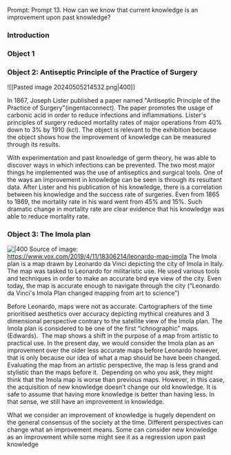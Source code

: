 Prompt:  Prompt 13. How can we know that current knowledge is an improvement upon past knowledge?
### Introduction
### Object 1 

### Object 2: Antiseptic Principle of the Practice of Surgery
![[Pasted image 20240505214532.png|400]]

In 1867, Joseph Lister published a paper named "Antiseptic Principle of the Practice of Surgery"(ingentaconnect). The paper promotes the usage of carbonic acid in order to reduce infections and inflammations. Lister's principles of surgery reduced mortality rates of major operations from 40% down to 3% by 1910 (kcl). The object is relevant to the exhibition because the object shows how the improvement of knowledge can be measured through its results. 

With experimentation and past knowledge of germ theory, he was able to discover ways in which infections can be prevented. The two most major things he implemented was the use of antiseptics and surgical tools. One of the ways an improvement in knowledge can be seen is through its resultant data. After Lister and his publication of his knowledge, there is a correlation between his knowledge and the success rate of surgeries. Even from 1865 to 1869, the mortality rate in his ward went from 45% and 15%. Such dramatic change in mortality rate are clear evidence that his knowledge was able to reduce mortality rate. 

### Object 3: The Imola plan
![|400](https://lh7-eu.googleusercontent.com/AVi81jPIqBn7Tw6HVzfNSkrvCAkJG_zLBsf3V9ILVhR0V3xhEF_-LpLR_UAriY9LhR87nFiAhUTk4p9DsVK9HKkj5DNFnePobTvRdTRpjKSidyavbd8-7sFeteJrkESPJ1XFMaR8Vsi3iClPjUf2j2A)
Source of image: https://www.vox.com/2019/4/11/18306214/leonardo-map-imola
The Imola plan is a map drawn by Leonardo da Vinci depicting the city of Imola in Italy. The map was tasked to Leonardo for militaristic use. He used various tools and techniques in order to make an accurate bird eye view of the city. Even today, the map is accurate enough to navigate through the city (“Leonardo da Vinci's Imola Plan changed mapping from art to science”)

Before Leonardo, maps were not as accurate. Cartographers of the time prioritised aesthetics over accuracy depicting mythical creatures and 3 dimensional perspective contrary to the satellite view of the Imola plan. The Imola plan is considered to be one of the first “ichnographic” maps. (Edwards).  The map shows a shift in the purpose of a map from artistic to practical use. In the present day, we would consider the Imola plan as an improvement over the older less accurate maps before Leonardo however, that is only because our idea of what a map should be have been changed. Evaluating the map from an artistic perspective, the map is less grand and stylistic than the maps before it.  Depending on who you ask, they might think that the Imola map is worse than previous maps. However, in this case, the acquisition of new knowledge doesn’t change our old knowledge. It is safe to assume that having more knowledge is better than having less. In that sense, we still have an improvement in knowledge. 

What we consider an improvement of knowledge is hugely dependent on the general consensus of the society at the time. Different perspectives can change what an improvement means. Some can consider new knowledge as an improvement while some might see it as a regression upon past knowledge
